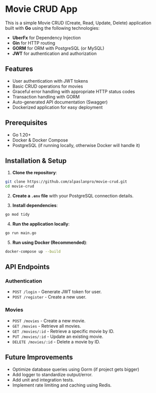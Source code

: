 # Movie CRUD App

This is a simple Movie CRUD (Create, Read, Update, Delete) application built with **Go** using the following technologies:
- **UberFx** for Dependency Injection
- **Gin** for HTTP routing
- **GORM** for ORM with PostgreSQL (or MySQL)
- **JWT** for authentication and authorization

## Features
- User authentication with JWT tokens
- Basic CRUD operations for movies
- Graceful error handling with appropriate HTTP status codes
- Transaction handling with GORM
- Auto-generated API documentation (Swagger)
- Dockerized application for easy deployment

## Prerequisites
- Go 1.20+
- Docker & Docker Compose
- PostgreSQL (if running locally, otherwise Docker will handle it)

## Installation & Setup
1. **Clone the repository**:
```bash
git clone https://github.com/alpaslanpro/movie-crud.git
cd movie-crud
```

2. **Create a `.env` file** with your PostgreSQL connection details.

3. **Install dependencies**:
```bash
go mod tidy
```

4. **Run the application locally**:
```bash
go run main.go
```

5. **Run using Docker (Recommended)**:
```bash
docker-compose up --build
```

## API Endpoints
### Authentication
- `POST /login` - Generate JWT token for user.
- `POST /register` - Create a new user.

### Movies
- `POST /movies` - Create a new movie.
- `GET /movies` - Retrieve all movies.
- `GET /movies/:id` - Retrieve a specific movie by ID.
- `PUT /movies/:id` - Update an existing movie.
- `DELETE /movies/:id` - Delete a movie by ID.

## Future Improvements
- Optimize database queries using Gorm (if project gets bigger)
- Add logger to standardize output/error.
- Add unit and integration tests.
- Implement rate limiting and caching using Redis.
